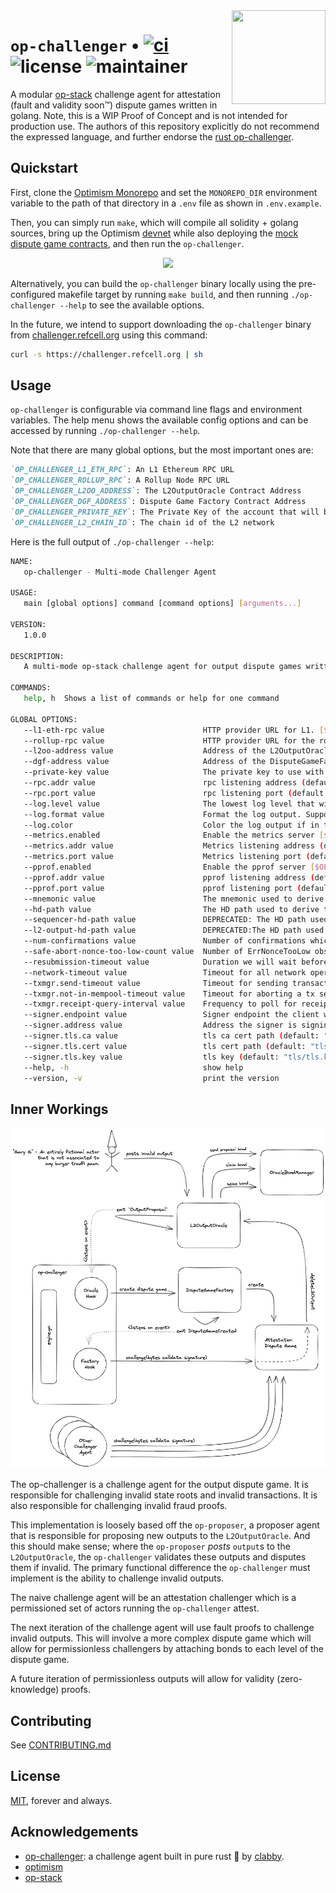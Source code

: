 <img align="right" width="150" height="150" top="100" src="./public/op-gopher.png">

# `op-challenger` • [![ci](https://github.com/refcell/op-challenger/actions/workflows/ci.yml/badge.svg?label=ci)](https://github.com/refcell/op-challenger/actions/workflows/ci.yml) ![license](https://img.shields.io/badge/License-MIT-green.svg?label=license) ![maintainer](https://img.shields.io/badge/maintainer-refcell-orange.svg?label=maintainer)

A modular [op-stack](https://stack.optimism.io/) challenge agent for attestation (fault and validity soon™) dispute games written in golang. Note, this is a WIP Proof of Concept and is not intended for production use. The authors of this repository explicitly do not recommend the expressed language, and further endorse the [rust op-challenger](https://github.com/clabby/op-challenger).

## Quickstart

First, clone the [Optimism Monorepo](https://github.com/ethereum-optimism/optimism) and set the `MONOREPO_DIR` environment variable to the path of that directory in a `.env` file as shown in `.env.example`.

Then, you can simply run `make`, which will compile all solidity + golang sources, bring up the Optimism [devnet](https://github.com/ethereum-optimism/optimism/blob/develop/ops-bedrock/devnet-up.sh) while also deploying the [mock dispute game contracts](./contracts), and then run the `op-challenger`. 

<p align="center">
  <img width="300px" src="./public/op-gopher.jpeg" />
</p>

Alternatively, you can build the `op-challenger` binary locally using the pre-configured makefile target by running `make build`, and then running `./op-challenger --help` to see the available options.

In the future, we intend to support downloading the `op-challenger` binary from [challenger.refcell.org](https://challenger.refcell.org) using this command:

```bash
curl -s https://challenger.refcell.org | sh
```

## Usage

`op-challenger` is configurable via command line flags and environment variables. The help menu shows the available config options and can be accessed by running `./op-challenger --help`.

Note that there are many global options, but the most important ones are:

```md
`OP_CHALLENGER_L1_ETH_RPC`: An L1 Ethereum RPC URL
`OP_CHALLENGER_ROLLUP_RPC`: A Rollup Node RPC URL
`OP_CHALLENGER_L2OO_ADDRESS`: The L2OutputOracle Contract Address
`OP_CHALLENGER_DGF_ADDRESS`: Dispute Game Factory Contract Address
`OP_CHALLENGER_PRIVATE_KEY`: The Private Key of the account that will be used to send challenge transactions
`OP_CHALLENGER_L2_CHAIN_ID`: The chain id of the L2 network
```

Here is the full output of `./op-challenger --help`:

```bash
NAME:
   op-challenger - Multi-mode Challenger Agent

USAGE:
   main [global options] command [command options] [arguments...]

VERSION:
   1.0.0

DESCRIPTION:
   A multi-mode op-stack challenge agent for output dispute games written in golang.

COMMANDS:
   help, h  Shows a list of commands or help for one command

GLOBAL OPTIONS:
   --l1-eth-rpc value                      HTTP provider URL for L1. [$OP_CHALLENGER_L1_ETH_RPC]
   --rollup-rpc value                      HTTP provider URL for the rollup node. [$OP_CHALLENGER_ROLLUP_RPC]
   --l2oo-address value                    Address of the L2OutputOracle contract. [$OP_CHALLENGER_L2OO_ADDRESS]
   --dgf-address value                     Address of the DisputeGameFactory contract. [$OP_CHALLENGER_DGF_ADDRESS]
   --private-key value                     The private key to use with the service. Must not be used with mnemonic. [$OP_CHALLENGER_PRIVATE_KEY]
   --rpc.addr value                        rpc listening address (default: "0.0.0.0") [$OP_CHALLENGER_RPC_ADDR]
   --rpc.port value                        rpc listening port (default: 8545) [$OP_CHALLENGER_RPC_PORT]
   --log.level value                       The lowest log level that will be output (default: "info") [$OP_CHALLENGER_LOG_LEVEL]
   --log.format value                      Format the log output. Supported formats: 'text', 'terminal', 'logfmt', 'json', 'json-pretty', (default: "text") [$OP_CHALLENGER_LOG_FORMAT]
   --log.color                             Color the log output if in terminal mode [$OP_CHALLENGER_LOG_COLOR]
   --metrics.enabled                       Enable the metrics server [$OP_CHALLENGER_METRICS_ENABLED]
   --metrics.addr value                    Metrics listening address (default: "0.0.0.0") [$OP_CHALLENGER_METRICS_ADDR]
   --metrics.port value                    Metrics listening port (default: 7300) [$OP_CHALLENGER_METRICS_PORT]
   --pprof.enabled                         Enable the pprof server [$OP_CHALLENGER_PPROF_ENABLED]
   --pprof.addr value                      pprof listening address (default: "0.0.0.0") [$OP_CHALLENGER_PPROF_ADDR]
   --pprof.port value                      pprof listening port (default: 6060) [$OP_CHALLENGER_PPROF_PORT]
   --mnemonic value                        The mnemonic used to derive the wallets for either the service [$OP_CHALLENGER_MNEMONIC]
   --hd-path value                         The HD path used to derive the sequencer wallet from the mnemonic. The mnemonic flag must also be set. [$OP_CHALLENGER_HD_PATH]
   --sequencer-hd-path value               DEPRECATED: The HD path used to derive the sequencer wallet from the mnemonic. The mnemonic flag must also be set. [$OP_BATCHER_SEQUENCER_HD_PATH]
   --l2-output-hd-path value               DEPRECATED:The HD path used to derive the l2output wallet from the mnemonic. The mnemonic flag must also be set. [$OP_PROPOSER_L2_OUTPUT_HD_PATH]
   --num-confirmations value               Number of confirmations which we will wait after sending a transaction (default: 10) [$OP_CHALLENGER_NUM_CONFIRMATIONS]
   --safe-abort-nonce-too-low-count value  Number of ErrNonceTooLow observations required to give up on a tx at a particular nonce without receiving confirmation (default: 3) [$OP_CHALLENGER_SAFE_ABORT_NONCE_TOO_LOW_COUNT]
   --resubmission-timeout value            Duration we will wait before resubmitting a transaction to L1 (default: 48s) [$OP_CHALLENGER_RESUBMISSION_TIMEOUT]
   --network-timeout value                 Timeout for all network operations (default: 2s) [$OP_CHALLENGER_NETWORK_TIMEOUT]
   --txmgr.send-timeout value              Timeout for sending transactions. If 0 it is disabled. (default: 0s) [$OP_CHALLENGER_TXMGR_TX_SEND_TIMEOUT]
   --txmgr.not-in-mempool-timeout value    Timeout for aborting a tx send if the tx does not make it to the mempool. (default: 2m0s) [$OP_CHALLENGER_TXMGR_TX_NOT_IN_MEMPOOL_TIMEOUT]
   --txmgr.receipt-query-interval value    Frequency to poll for receipts (default: 12s) [$OP_CHALLENGER_TXMGR_RECEIPT_QUERY_INTERVAL]
   --signer.endpoint value                 Signer endpoint the client will connect to [$OP_CHALLENGER_SIGNER_ENDPOINT]
   --signer.address value                  Address the signer is signing transactions for [$OP_CHALLENGER_SIGNER_ADDRESS]
   --signer.tls.ca value                   tls ca cert path (default: "tls/ca.crt") [$OP_CHALLENGER_SIGNER_TLS_CA]
   --signer.tls.cert value                 tls cert path (default: "tls/tls.crt") [$OP_CHALLENGER_SIGNER_TLS_CERT]
   --signer.tls.key value                  tls key (default: "tls/tls.key") [$OP_CHALLENGER_SIGNER_TLS_KEY]
   --help, -h                              show help
   --version, -v                           print the version
```


## Inner Workings

<img src="./public/op-challenger.png" />

The op-challenger is a challenge agent for the output dispute game. It is responsible for challenging invalid state roots and invalid transactions. It is also responsible for challenging invalid fraud proofs.

This implementation is loosely based off the `op-proposer`, a proposer agent that is responsible for proposing new outputs to the `L2OutputOracle`. And this should make sense; where the `op-proposer` _posts_ `output`s to the `L2OutputOracle`, the `op-challenger` validates these outputs and disputes them if invalid. The primary functional difference the `op-challenger` must implement is the ability to challenge invalid outputs.

The naive challenge agent will be an attestation challenger which is a permissioned set of actors running the `op-challenger` attest.

The next iteration of the challenge agent will use fault proofs to challenge invalid outputs. This will involve a more complex dispute game which will allow for permissionless challengers by attaching bonds to each level of the dispute game.

A future iteration of permissionless outputs will allow for validity (zero-knowledge) proofs.


## Contributing

See [CONTRIBUTING.md](./CONTRIBUTING.md)


## License

[MIT](./LICENSE.md), forever and always.


## Acknowledgements

- [op-challenger](https://github.com/clabby/op-challenger): a challenge agent built in pure rust 🦀 by [clabby](https://github.com/clabby).
- [optimism](https://github.com/ethereum-optimism/optimism)
- [op-stack](https://stack.optimism.io/)
